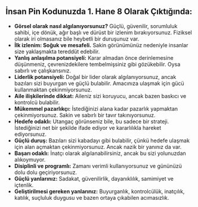 ## İnsan Pin Kodunuzda 1. Hane 8 Olarak Çıktığında:

* **Görsel olarak nasıl algılanıyorsunuz?** Güçlü, güvenilir, sorumluluk sahibi, içe dönük, ağır başlı ve dürüst bir izlenim bırakıyorsunuz. Fiziksel olarak iri olmasanız bile heybetli bir duruşunuz var.
* **İlk izlenim: Soğuk ve mesafeli.**  Sakin görünümünüz nedeniyle insanlar size yaklaşmakta tereddüt edebilir. 
* **Yanlış anlaşılma potansiyeli:** Karar almadan önce derinlemesine düşünmeniz, çevrenizdekilere tembelmişsiniz gibi gözükebilir. Oysa sabırlı ve çalışkansınız.
* **Liderlik potansiyeli:** Doğal bir lider olarak algılanıyorsunuz, ancak bazıları sizi buyurgan ve güçlü bulabilir. Amacınıza ulaşmak için gücü kullanmaktan çekinmiyorsunuz.
* **Aile ilişkilerinde dikkat:** Aileniz sizi koruyucu, ancak bazen baskıcı ve kontrolcü bulabilir. 
* **Mükemmel pazarlıkçı:** İstediğinizi alana kadar pazarlık yapmaktan çekinmiyorsunuz. Sakin ve sabırlı bir tavır takınıyorsunuz.
* **Hedefe odaklı:** Utangaç görünseniz bile, bu sadece bir strateji. İstediğinizi net bir şekilde ifade ediyor ve kararlılıkla hareket ediyorsunuz.
* **Güçlü duruş:** Bazıları sizi kabadayı gibi bulabilir, çünkü hedefe ulaşmak için alan açmaktan çekinmiyorsunuz. Ancak nazik bir yanınız da var.
* **Başarı odaklı:** İnatçı olarak algılanabilirsiniz, ancak bu sizi yolunuzdan alıkoymuyor.
* **Disiplinli ve programlı:** Zamanı verimli kullanıyorsunuz ve gününüzü dolu dolu geçiriyorsunuz.
* **Güçlü yanlarınız:** Sadakat, güvenilirlik, dayanıklılık, samimiyet ve içtenlik.
* **Geliştirilmesi gereken yanlarınız:** Buyurganlık, kontrolcülük, inatçılık, katılık, suçluluk duygusu ve bazen ortaya çıkabilen acımasızlık. 
